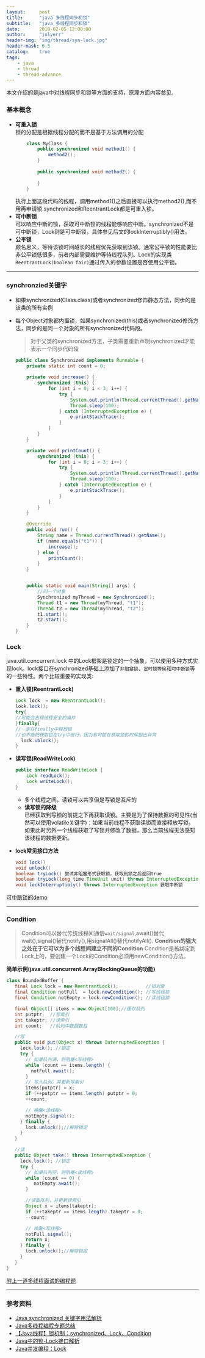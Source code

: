 ```yaml
---
layout:     post
title:      "java 多线程同步和锁"
subtitle:   "java 多线程同步和锁"
date:       2018-02-05 12:00:00
author:     "julyerr"
header-img: "img/thread/syn-lock.jpg"
header-mask: 0.5
catalog:    true
tags:
    - java
    - thread
    - thread-advance
---
```


本文介绍的是java中对线程同步和锁等方面的支持，原理方面内容[参见](http://julyerr.club/2018/01/29/os-process-thread/#进程和线程互斥同步).

### 基本概念
- **可重入锁**<br>
	锁的分配是根据线程分配的而不是基于方法调用的分配
	```java
		class MyClass {
		    public synchronized void method1() {
		        method2();
		    }
		     
		    public synchronized void method2() {
		         
		    }
		}
	```
	执行上面这段代码的线程，调用method1()之后直接可以执行method2(),而不用再申请锁.synchronized和ReentrantLock都是可重入锁。
- **可中断锁**<br>
	可以响应中断的锁，获取可中断锁的线程能够响应中断。synchronized不是可中断锁，Lock则是可中断锁，具体参见后文的lockInterruptibly()用法。
- **公平锁**<br>
	顾名思义，等待该锁时间越长的线程优先获取到该锁。通常公平锁的性能要比非公平锁低很多，前者内部需要维护等待线程队列。Lock的实现类`ReentrantLock(boolean fair)`通过传入的参数设置是否使用公平锁。

---
### synchronzied关键字
- 如果synchronized(Class.class)或者synchronized修饰静态方法，同步的是该类的所有实例
- 每个Object对象都内置锁，如果synchronized(this)或者synchronized修饰方法，同步的是同一个对象的所有synchronized代码段。
	>对于父类的synchronized方法，子类需要重新声明synchronized才能表示一个同步代码段

	```java
	public class Synchronized implements Runnable {
	    private static int count = 0;
	    
	    private void increase() {
	        synchronized (this) {
	            for (int i = 0; i < 3; i++) {
	                try {
	                    System.out.println(Thread.currentThread().getName() + " ：" + count++);
	                    Thread.sleep(100);
	                } catch (InterruptedException e) {
	                    e.printStackTrace();
	                }
	            }
	        }
	    }

	    private void printCount() {
	        synchronized (this) {
	            for (int i = 0; i < 3; i++) {
	                try {
	                    System.out.println(Thread.currentThread().getName() + " : " + count);
	                    Thread.sleep(100);
	                } catch (InterruptedException e) {
	                    e.printStackTrace();
	                }
	            }
	        }
	    }

	    @Override
	    public void run() {
	        String name = Thread.currentThread().getName();
	        if (name.equals("t1")) {
	            increase();
	        } else {
	            printCount();
	        }
	    }


	    public static void main(String[] args) {
	    	//同一个对象
	        Synchronized myThread = new Synchronized();
	        Thread t1 = new Thread(myThread, "t1");
	        Thread t2 = new Thread(myThread, "t2");
	        t1.start();
	        t2.start();
	    }
	}
	```


### Lock
java.util.concurrent.lock 中的Lock框架是锁定的一个抽象，可以使用多种方式实现lock。lock接口在synchronized基础上添加了`非阻塞锁`、`定时锁等候`和`可中断锁`等的一些特性。两个比较重要的实现类:

- **重入锁(ReentrantLock)**
    ```java
    Lock lock  = new ReentrantLock();
    lock.lock();
    try{
    //可能会出现线程安全的操作
    }finally{
    //一定在finally中释放锁
    //也不能把获取锁在try中进行，因为有可能在获取锁的时候抛出异常
      lock.ublock();
    }
    ```

- **读写锁(ReadWriteLock)**
	```java
    public interface ReadWriteLock {
		Lock readLock();
		Lock writeLock();
	}
	```
	
	- 多个线程之间，读锁可以共享但是写锁是互斥的
	- **读写锁的降级**<br>
	    已经获取到写锁的前提之下再获取读锁。主要是为了保持数据的可见性(当然可以使用volatile关键字)：如果当前线程不获取读锁而直接释放写锁，如果此时另外一个线程获取了写锁并修改了数据，那么当前线程无法感知该线程的数据更新。

- **lock常见接口方法**<br>
	```java	
    void lock()
	void unlock()
	boolean tryLock() 尝试非阻塞形式获取锁，获取到锁之后返回true
	boolean tryLock(long time,TimeUnit unit) throws InterruptedException 在指定时间之内尝试获取锁
	void lockInterruptibly() throws InterruptedException 获取中断锁
    ```
[可中断锁的demo](https://github.com/julyerr/collections/blob/master/java/src/com/julyerr/interviews/thread/InterruptedTest.java)		

---
### Condition
>Condition可以替代传统线程间通信`wait/signal`,await()替代wait(),signal()替代notify(),用signalAll()替代notifyAll().
**Condition的强大之处在于它可以为多个线程间建立不同的Condition**
Condition是被绑定到Lock上的，要创建一个Lock的Condition必须用newCondition()方法。

**简单示例(java.util.concurrent.ArrayBlockingQueue的功能)**

```java
class BoundedBuffer {
   final Lock lock = new ReentrantLock();          //锁对象
   final Condition notFull  = lock.newCondition(); //写线程锁
   final Condition notEmpty = lock.newCondition(); //读线程锁

   final Object[] items = new Object[100];//缓存队列
   int putptr;  //写索引
   int takeptr; //读索引
   int count;   //队列中数据数目

   //写
   public void put(Object x) throws InterruptedException {
     lock.lock(); //锁定
     try {
       // 如果队列满，则阻塞<写线程>
       while (count == items.length) {
         notFull.await(); 
       }
       // 写入队列，并更新写索引
       items[putptr] = x; 
       if (++putptr == items.length) putptr = 0; 
       ++count;

       // 唤醒<读线程>
       notEmpty.signal(); 
     } finally { 
       lock.unlock();//解除锁定 
     } 
   }

   //读 
   public Object take() throws InterruptedException { 
     lock.lock(); //锁定 
     try {
       // 如果队列空，则阻塞<读线程>
       while (count == 0) {
          notEmpty.await();
       }

       //读取队列，并更新读索引
       Object x = items[takeptr]; 
       if (++takeptr == items.length) takeptr = 0;
       --count;

       // 唤醒<写线程>
       notFull.signal(); 
       return x; 
     } finally { 
       lock.unlock();//解除锁定 
     } 
   } 
}

```


[附上一道多线程面试的编程题](https://github.com/julyerr/collections/blob/master/java/src/com/julyerr/interviews/thread/PrintNumber.java)

---
### 参考资料		
- [Java synchronized 关键字用法解析](https://juejin.im/entry/58070aabd20309006863772c)
- [Java多线程编程专题总结](http://blog.csdn.net/shb_derek1/article/details/26929249)
- [【Java线程】锁机制：synchronized、Lock、Condition](http://blog.csdn.net/vking_wang/article/details/9952063)
- [Java中的锁-Lock接口解析](http://blog.csdn.net/canot/article/details/52050633)
- [Java并发编程：Lock](https://www.cnblogs.com/dolphin0520/p/3923167.html)
